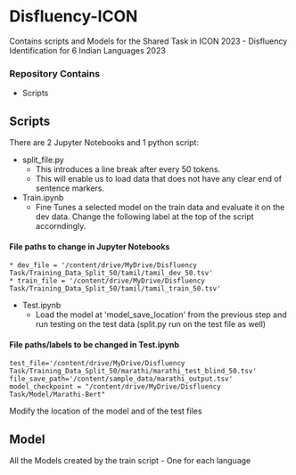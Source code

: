 # Disfluency-ICON

Contains scripts and Models for the Shared Task in ICON 2023 - Disfluency Identification for 6 Indian Languages 2023


### Repository Contains
* Scripts


## Scripts
There are 2 Jupyter Notebooks and 1 python script:
* split_file.py
	* This introduces a line break after every 50 tokens.
	* This will enable us to load data that does not have any clear end of sentence markers.
* Train.ipynb
	* Fine Tunes a selected model on the train data and evaluate it on the dev data. Change the following label at the top of the script accorndingly.
		
#### File paths to change in Jupyter Notebooks
```shell
* dev_file = '/content/drive/MyDrive/Disfluency Task/Training_Data_Split_50/tamil/tamil_dev_50.tsv'
* train_file = '/content/drive/MyDrive/Disfluency Task/Training_Data_Split_50/tamil/tamil_train_50.tsv'
```

* Test.ipynb
	* Load the model at 'model_save_location' from the previous step and run testing on the test data (split.py run on the test file as well)

#### File paths/labels to be changed in Test.ipynb
```shell
test_file='/content/drive/MyDrive/Disfluency Task/Training_Data_Split_50/marathi/marathi_test_blind_50.tsv'
file_save_path='/content/sample_data/marathi_output.tsv'
model_checkpoint = "/content/drive/MyDrive/Disfluency Task/Model/Marathi-Bert"
```

Modify the location of the model and of the test files 

## Model
All the Models created by the train script - One for each language

